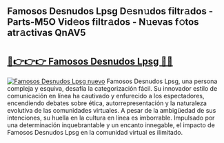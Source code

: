 ## Famosos Desnudos Lpsg D𝚎sn𝚞dos filtr𝚊dos - Parts-M5O Vid𝚎os filtr𝚊dos - N𝚞evas f𝚘tos atr𝚊ctivas QnAV5

# <h2><a href="http://mb9d2sn.tromn.icu/?c=Famosos+Desnudos+Lpsg">🔗👉👉👉 Famosos Desnudos Lpsg 🔗🔗</a></h2>

[![Famosos Desnudos Lpsg nuevo](https://i.imgur.com/pEAQMta.gif)](http://mb9d2sn.tromn.icu/?c=Famosos+Desnudos+Lpsg)
Famosos Desnudos Lpsg, una persona compleja y esquiva, desafía la categorización fácil. Su innovador estilo de comunicación en línea ha cautivado y enfurecido a los espectadores, encendiendo debates sobre ética, autorrepresentación y la naturaleza evolutiva de las comunidades virtuales. A pesar de la ambigüedad de sus intenciones, su huella en la cultura en línea es imborrable. Impulsado por una determinación inquebrantable y un encanto innegable, el impacto de Famosos Desnudos Lpsg en la comunidad virtual es ilimitado.
